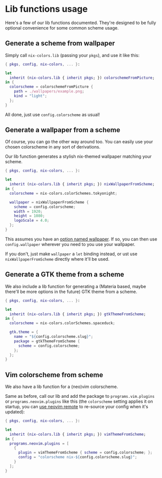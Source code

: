 # Lib functions usage

Here's a few of our lib functions documented. They're designed to be fully optional convenience for some common scheme usage.

## Generate a scheme from wallpaper
Simply call `nix-colors.lib` (passing your `pkgs`), and use it like this:

```nix
{ pkgs, config, nix-colors, ... }:

let
  inherit (nix-colors.lib { inherit pkgs; }) colorschemeFromPicture;
in {
  colorscheme = colorschemeFromPicture {
    path = ./wallpapers/example.png;
    kind = "light";
  };
}
```
All done, just use `config.colorscheme` as usual!

## Generate a wallpaper from a scheme
Of course, you can go the other way around too. You can easily use your chosen colorscheme in any sort of derivations.

Our lib function generates a stylish nix-themed wallpaper matching your scheme.
```nix
{ pkgs, config, nix-colors, ... }:

let
  inherit (nix-colors.lib { inherit pkgs; }) nixWallpaperFromScheme;
in {
  colorscheme = nix-colors.colorSchemes.tokyonight;

  wallpaper = nixWallpaperFromScheme {
    scheme = config.colorscheme;
    width = 1920;
    height = 1080;
    logoScale = 4.0;
  };
}
```
This assumes you have an [option named wallpaper](https://github.com/Misterio77/nix-config/blob/7aef57a5a84a176da872665ade96f9ab586474db/modules/home-manager/wallpaper.nix). If so, you can then use `config.wallpaper` wherever you need to you use your wallpaper.

If you don't, just make `wallpaper` a `let` binding instead, or ust use `nixWallpaperFromScheme` directly where it'll be used.

## Generate a GTK theme from a scheme
We also include a lib function for generating a (Materia based, maybe there'll be more options in the future) GTK theme from a scheme.
```nix
{ pkgs, config, nix-colors, ... }:

let
  inherit (nix-colors.lib { inherit pkgs; }) gtkThemeFromScheme;
in {
  colorscheme = nix-colors.colorSchemes.spaceduck;

  gtk.theme = {
    name = "${config.colorscheme.slug}";
    package = gtkThemeFromScheme {
      scheme = config.colorscheme;
    };
  };
}
```

## Vim colorscheme from scheme
We also have a lib function for a (neo)vim colorscheme.

Same as before, call our lib and add the package to `programs.vim.plugins` or `programs.neovim.plugins` like this (the `colorscheme` setting applies it on startup, you can [use neovim remote](https://github.com/Misterio77/nix-config/blob/main/users/misterio/features/cli/nvim/default.nix#L82) to re-source your config when it's updated):
```nix
{ pkgs, config, nix-colors, ... }:

let
  inherit (nix-colors.lib { inherit pkgs; }) vimThemeFromScheme;
in {
  programs.neovim.plugins = [
    {
      plugin = vimThemeFromScheme { scheme = config.colorscheme; };
      config = "colorscheme nix-${config.colorscheme.slug}";
    }
  ];
}
```
